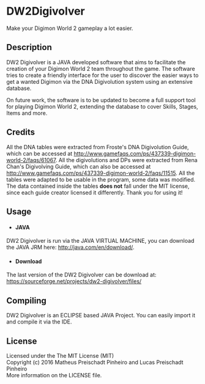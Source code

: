# DW2Digivolver
Make your Digimon World 2 gameplay a lot easier.

## Description
DW2 Digivolver is a JAVA developed software that aims to facilitate the creation of your Digimon World 2 team throughout the game. The software tries to create a friendly interface for the user to discover the easier ways to get a wanted Digimon via the DNA Digivolution system using an extensive database.

On future work, the software is to be updated to become a full support tool for playing Digimon World 2, extending the database to cover Skills, Stages, Items and more.

## Credits
All the DNA tables were extracted from Froste's DNA Digivolution Guide, which can be accessed at http://www.gamefaqs.com/ps/437339-digimon-world-2/faqs/61067. All the digivolutions and DPs were extracted from Rena Chan's Digivolving Guide, which can also be accessed at http://www.gamefaqs.com/ps/437339-digimon-world-2/faqs/11515. All the tables were adapted to be usable in the program, some data was modified. The data contained inside the tables **does not** fall under the MIT license, since each guide creator licensed it differently. Thank you for using it!

## Usage

* #### JAVA
DW2 Digivolver is run via the JAVA VIRTUAL MACHINE, you can download the JAVA JRM here: http://java.com/en/download/.

* #### Download
The last version of the DW2 Digivolver can be download at: https://sourceforge.net/projects/dw2-digivolver/files/

## Compiling
DW2 Digivolver is an ECLIPSE based JAVA Project. You can easily import it and compile it via the IDE.

## License
Licensed under the The MIT License (MIT)  
Copyright (c) 2016 Matheus Preischadt Pinheiro and Lucas Preischadt Pinheiro  
More information on the LICENSE file.

